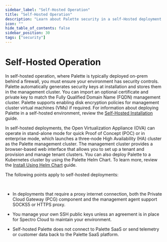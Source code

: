 ```yaml
---
sidebar_label: "Self-Hosted Operation"
title: "Self-Hosted Operation"
description: "Learn about Palette security in a self-Hosted deployment."
icon: ""
hide_table_of_contents: false
sidebar_position: 30
tags: ["security"]
---
```





# Self-Hosted Operation

In self-hosted operation, where Palette is typically deployed on-prem behind a firewall, you must ensure your environment has security controls. Palette automatically generates security keys at installation and stores them in the management cluster. You can import an optional certificate and private key to match the Fully Qualified Domain Name (FQDN) management cluster. Palette supports enabling disk encryption policies for management cluster virtual machines (VMs) if required. For information about deploying Palette in a self-hosted environment, review the [Self-Hosted Installation](../../enterprise-version/enterprise-version.md) guide.

In self-hosted deployments, the Open Virtualization Appliance (OVA) can operate in stand-alone mode for quick Proof of Concept (POC) or in enterprise mode, which launches a three-node High Availability (HA) cluster as the Palette management cluster. The management cluster provides a browser-based web interface that allows you to set up a tenant and provision and manage tenant clusters. You can also deploy Palette to a Kubernetes cluster by using the Palette Helm Chart. To learn more, review the [Install Using Helm Chart](../../enterprise-version/deploying-palette-with-helm.md) guide.


The following points apply to self-hosted deployments:

<br />

- In deployments that require a proxy internet connection, both the Private Cloud Gateway (PCG) component and the management agent support SOCKS5 or HTTPS proxy.


- You manage your own SSH public keys unless an agreement is in place for Spectro Cloud to maintain your environment.


- Self-hosted Palette does not connect to Palette SaaS or send telemetry or customer data back to the Palette SaaS platform.
